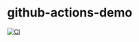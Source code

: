 # github-actions-demo
[![CI](https://github.com/PreethiMunnaluri/github-actions-demo/actions/workflows/ci.yml/badge.svg)](https://github.com/PreethiMunnaluri/github-actions-demo/actions/workflows/ci.yml)
